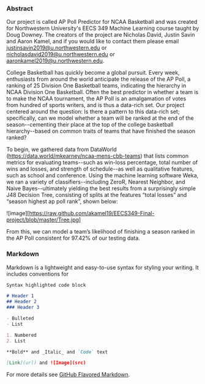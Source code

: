### Abstract

Our project is called AP Poll Predictor for NCAA Basketball and was created for Northwestern University's EECS 349 Machine Learning course taught by Doug Downey. The creators of the project are Nicholas David, Justin Savin and Aaron Kamel, and if you would like to contact them please email justinsavin2019@u.northwestern.edu or nicholasdavid2019@u.northwestern.edu or aaronkamel2019@u.northwestern.edu.

College Basketball has quickly become a global pursuit. Every week, enthusiasts from around the world anticipate the release of the AP Poll, a ranking of 25 Division One Basketball teams, indicating the hierarchy in NCAA Division One Basketball. Often the best predictor in whether a team is to make the NCAA tournament, the AP Poll is an amalgamation of votes from hundred of sports writers, and is thus a data-rich set. Our project centered around the question: Is there a pattern to this data-rich set; specifically, can we model whether a team will be ranked at the end of the season--cementing their place at the top of the college basketball hierarchy--based on common traits of teams that have finished the season ranked?
	
To begin, we gathered data from DataWorld (https://data.world/mkearney/ncaa-mens-cbb-teams) that lists common metrics for evaluating teams--such as win-loss percentage, total number of wins and losses, and strength of schedule--as well as qualitative features, such as school and conference. Using the machine learning software Weka, we ran a variety of classifiers--including ZeroR, Nearest Neighbor, and Naive Bayes--ultimately yielding the best results from a surprisingly simple J48 Decision Tree, consisting of splits at the features “total losses” and “season highest ap poll rank”, shown below:

![image][https://raw.github.com/akamel19/EECS349-Final-project/blob/master/Tree.jpg]

From this, we can model a team’s likelihood of finishing a season ranked in the AP Poll consistent for 97.42% of our testing data. 

### Markdown

Markdown is a lightweight and easy-to-use syntax for styling your writing. It includes conventions for

```markdown
Syntax highlighted code block

# Header 1
## Header 2
### Header 3

- Bulleted
- List

1. Numbered
2. List

**Bold** and _Italic_ and `Code` text

[Link](url) and ![Image](src)
```

For more details see [GitHub Flavored Markdown](https://guides.github.com/features/mastering-markdown/).


